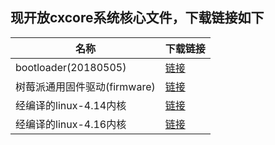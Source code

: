 ## 现开放cxcore系统核心文件，下载链接如下

| 名称 | 下载链接 |
|------|--------|
| bootloader(20180505) | [链接](https://pan.baidu.com/s/1u8G9HLqQFOKHQ7Wx6Qcj1g) |
| 树莓派通用固件驱动(firmware) | [链接](https://pan.baidu.com/s/1uSmlMMpP9qY7sd4u0iZxCA) |
| 经编译的linux-4.14内核 | [链接](https://pan.baidu.com/s/1hx6uNQ6nbCgr4yCsN4EWZw) |
| 经编译的linux-4.16内核 | [链接](https://pan.baidu.com/s/1pSesKYTkBKnKIIwI2lxWJw) |

